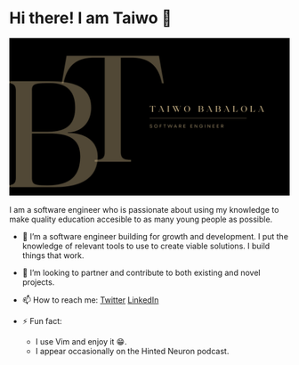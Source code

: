 # Hi there! I am Taiwo 👋

![Header](./Software-Engineer-2.png)

I am a software engineer who is passionate about using my knowledge
to make quality education accesible to as many young people as possible.

- 🌱 I’m a software engineer building for growth and development. I put the knowledge of relevant tools to use to create viable solutions. I build things that work.
- 👯 I’m looking to partner and contribute to both existing and novel projects.
- 📫 How to reach me: [Twitter](https://twitter.com/realtaiwo_peter) [LinkedIn](https://linkedin.com/in/taiwo-babalola)

- ⚡ Fun fact:
  - I use Vim and enjoy it 😁.
  - I appear occasionally on the Hinted Neuron podcast.
